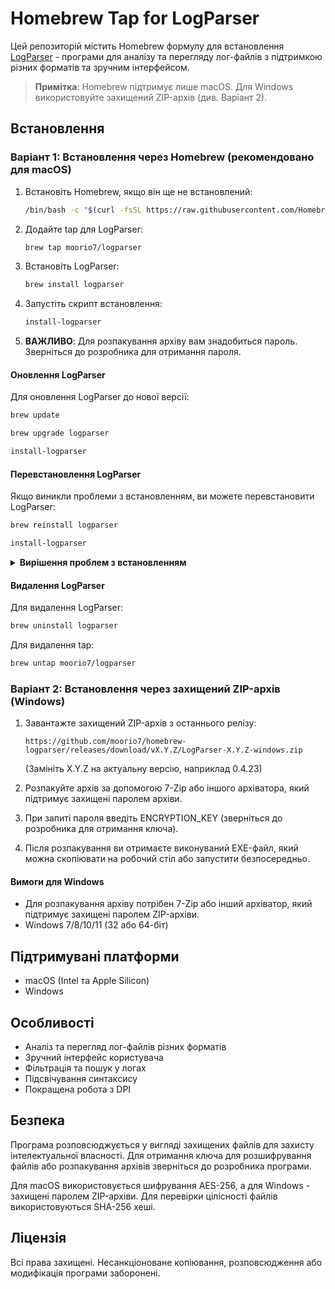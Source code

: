 <meta name="robots" content="noindex, nofollow">
<meta name="googlebot" content="noindex, nofollow">
<meta name="bingbot" content="noindex, nofollow">
<meta name="slurp" content="noindex, nofollow">
<meta name="duckduckbot" content="noindex, nofollow">
<meta name="baiduspider" content="noindex, nofollow">
<meta name="yandexbot" content="noindex, nofollow">
<meta name="sogou" content="noindex, nofollow">
<meta name="ia_archiver" content="noindex, nofollow">

# Homebrew Tap for LogParser

Цей репозиторій містить Homebrew формулу для встановлення [LogParser](https://github.com/moorio7/LogParser) - програми для аналізу та перегляду лог-файлів з підтримкою різних форматів та зручним інтерфейсом.

> **Примітка**: Homebrew підтримує лише macOS. Для Windows використовуйте захищений ZIP-архів (див. Варіант 2).

## Встановлення

### Варіант 1: Встановлення через Homebrew (рекомендовано для macOS)

1. Встановіть Homebrew, якщо він ще не встановлений:
   ```bash
   /bin/bash -c "$(curl -fsSL https://raw.githubusercontent.com/Homebrew/install/HEAD/install.sh)"
   ```

2. Додайте tap для LogParser:
   ```bash
   brew tap moorio7/logparser
   ```

3. Встановіть LogParser:
   ```bash
   brew install logparser
   ```

4. Запустіть скрипт встановлення:
   ```bash
   install-logparser
   ```

5. **ВАЖЛИВО**: Для розпакування архіву вам знадобиться пароль. Зверніться до розробника для отримання пароля.

#### Оновлення LogParser

Для оновлення LogParser до нової версії:

```bash
brew update
```

```bash
brew upgrade logparser
```

```bash
install-logparser
```

#### Перевстановлення LogParser

Якщо виникли проблеми з встановленням, ви можете перевстановити LogParser:

```bash
brew reinstall logparser
```

```bash
install-logparser
```

<details>
<summary><b>Вирішення проблем з встановленням</b></summary>

### Проблеми з кешем Homebrew

Очистити кеш Homebrew:

```bash
brew cleanup
```

```bash
brew cleanup --prune=all
```

Оновити Homebrew та формули:

```bash
brew update
```

```bash
brew update-reset
```

### Проблеми з хешами

Якщо виникає помилка "SHA256 mismatch":

Очистити кеш завантажень:

```bash
rm -rf "$(brew --cache)/downloads/moorio7-logparser-*"
```

Оновити формулу:

```bash
brew update
```

Перевстановити:

```bash
brew reinstall logparser
```

### Проблеми з правами доступу

Якщо виникають проблеми з правами доступу:

Виправити права доступу для Homebrew:

```bash
sudo chown -R $(whoami) $(brew --prefix)/*
```

Перевстановити формулу:

```bash
brew reinstall logparser
```

### Повне скидання Homebrew

Для повного скидання та перевстановлення:

1. Видалити всі кешовані файли LogParser:
```bash
rm -rf "$(brew --cache)/downloads/moorio7-logparser-*"
```

2. Очистити кеш Homebrew:
```bash
brew cleanup --prune=all
```

3. Оновити Homebrew:
```bash
brew update
```

4. Видалити формулу LogParser:
```bash
brew uninstall logparser
```

5. Видалити теп репозиторію:
```bash
brew untap moorio7/logparser
```

6. Додати теп знову:
```bash
brew tap moorio7/logparser
```

7. Встановити LogParser заново:
```bash
brew install logparser
```

8. Запустити скрипт встановлення:
```bash
install-logparser
```
</details>

#### Видалення LogParser

Для видалення LogParser:

```bash
brew uninstall logparser
```

Для видалення tap:

```bash
brew untap moorio7/logparser
```

### Варіант 2: Встановлення через захищений ZIP-архів (Windows)

1. Завантажте захищений ZIP-архів з останнього релізу:
   ```
   https://github.com/moorio7/homebrew-logparser/releases/download/vX.Y.Z/LogParser-X.Y.Z-windows.zip
   ```
   (Замініть X.Y.Z на актуальну версію, наприклад 0.4.23)

2. Розпакуйте архів за допомогою 7-Zip або іншого архіватора, який підтримує захищені паролем архіви.

3. При запиті пароля введіть ENCRYPTION_KEY (зверніться до розробника для отримання ключа).

4. Після розпакування ви отримаєте виконуваний EXE-файл, який можна скопіювати на робочий стіл або запустити безпосередньо.

#### Вимоги для Windows

- Для розпакування архіву потрібен 7-Zip або інший архіватор, який підтримує захищені паролем ZIP-архіви.
- Windows 7/8/10/11 (32 або 64-біт)

## Підтримувані платформи

- macOS (Intel та Apple Silicon)
- Windows

## Особливості

- Аналіз та перегляд лог-файлів різних форматів
- Зручний інтерфейс користувача
- Фільтрація та пошук у логах
- Підсвічування синтаксису
- Покращена робота з DPI

## Безпека

Програма розповсюджується у вигляді захищених файлів для захисту інтелектуальної власності.
Для отримання ключа для розшифрування файлів або розпакування архівів зверніться до розробника програми.

Для macOS використовується шифрування AES-256, а для Windows - захищені паролем ZIP-архіви. Для перевірки цілісності файлів використовуються SHA-256 хеші.

## Ліцензія

Всі права захищені. Несанкціоноване копіювання, розповсюдження або модифікація програми заборонені.
